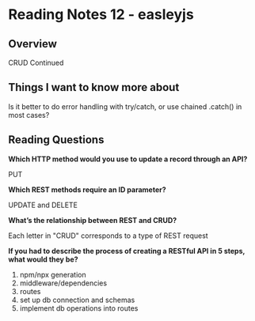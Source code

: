 # Reading Notes 12 - easleyjs

## Overview
CRUD Continued

## Things I want to know more about

Is it better to do error handling with try/catch, or use chained .catch() in most cases?

## Reading Questions

**Which HTTP method would you use to update a record through an API?**

PUT

**Which REST methods require an ID parameter?**

UPDATE and DELETE

**What’s the relationship between REST and CRUD?**

Each letter in "CRUD" corresponds to a type of REST request

**If you had to describe the process of creating a RESTful API in 5 steps, what would they be?**

1. npm/npx generation
2. middleware/dependencies
3. routes
4. set up db connection and schemas
5. implement db operations into routes
